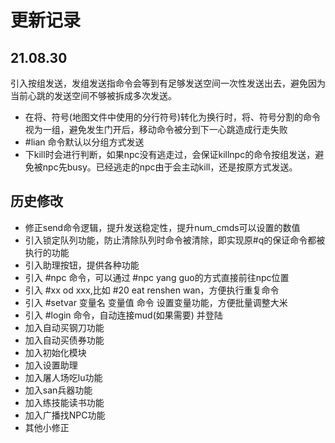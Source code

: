 # 更新记录

## 21.08.30

引入按组发送，发组发送指命令会等到有足够发送空间一次性发送出去，避免因为当前心跳的发送空间不够被拆成多次发送。

* 在将、符号(地图文件中使用的分行符号)转化为换行时，将、符号分割的命令视为一组，避免发生门开后，移动命令被分到下一心跳造成行走失败
* #lian 命令默认以分组方式发送
* 下kill时会进行判断，如果npc没有逃走过，会保证killnpc的命令按组发送，避免被npc先busy。已经逃走的npc由于会主动kill，还是按原方式发送。

## 历史修改

* 修正send命令逻辑，提升发送稳定性，提升num_cmds可以设置的数值
* 引入锁定队列功能，防止清除队列时命令被清除，即实现原#q的保证命令都被执行的功能
* 引入助理按钮，提供各种功能
* 引入 #npc 命令，可以通过 #npc yang guo的方式直接前往npc位置
* 引入 #xx od xxx,比如 #20 eat renshen wan，方便执行重复命令
* 引入 #setvar 变量名 变量值 命令 设置变量功能，方便批量调整大米
* 引入 #login 命令，自动连接mud(如果需要) 并登陆
* 加入自动买钢刀功能
* 加入自动买债券功能
* 加入初始化模块
* 加入设置助理
* 加入屠人场吃lu功能
* 加入san兵器功能
* 加入练技能读书功能
* 加入广播找NPC功能
* 其他小修正
